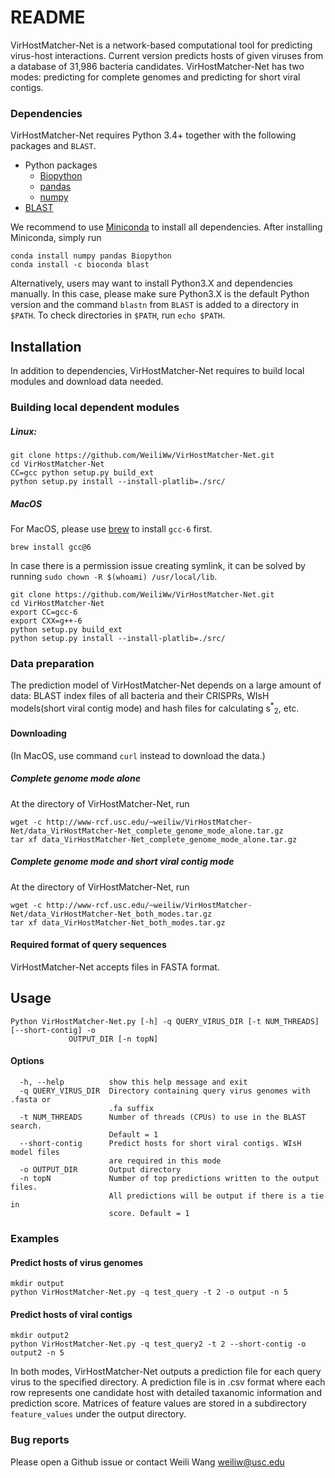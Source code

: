 # README

VirHostMatcher-Net is a network-based computational tool for predicting virus-host interactions. Current version predicts hosts of given viruses from a database of 31,986 bacteria candidates. VirHostMatcher-Net has two modes: predicting for complete genomes and predicting for short viral contigs.

### Dependencies

VirHostMatcher-Net requires Python 3.4+ together with the following packages and `BLAST`.

* Python packages
    + [Biopython](http://biopython.org/wiki/Download)
    + [pandas](https://pandas.pydata.org/) 
    + [numpy](https://www.scipy.org/scipylib/download.html)
* [BLAST](https://www.ncbi.nlm.nih.gov/books/NBK52640/) 

We recommend to use [Miniconda](https://conda.io/miniconda.html) to install all dependencies. After installing Miniconda, simply run
```
conda install numpy pandas Biopython
conda install -c bioconda blast
``` 

Alternatively, users may want to install Python3.X and dependencies manually. In this case, please make sure Python3.X is the default Python version and the command `blastn` from `BLAST` is added to a directory in `$PATH`. To check directories in `$PATH`, run `echo $PATH`.

## Installation
In addition to dependencies, VirHostMatcher-Net requires to build local modules and download data needed.

### Building local dependent modules
##### Linux: 
```
git clone https://github.com/WeiliWw/VirHostMatcher-Net.git 
cd VirHostMatcher-Net
CC=gcc python setup.py build_ext 
python setup.py install --install-platlib=./src/
```
##### MacOS
For MacOS, please use [brew](https://brew.sh/) to install `gcc-6` first.
```
brew install gcc@6
```
In case there is a permission issue creating symlink, it can be solved by running `sudo chown -R $(whoami) /usr/local/lib`.
```
git clone https://github.com/WeiliWw/VirHostMatcher-Net.git
cd VirHostMatcher-Net
export CC=gcc-6
export CXX=g++-6
python setup.py build_ext 
python setup.py install --install-platlib=./src/
```

### Data preparation
The prediction model of VirHostMatcher-Net depends on a large amount of data: BLAST index files of all bacteria and their CRISPRs, WIsH models(short viral contig mode) and hash files for calculating s<sup>*</sup><sub>2</sub>, etc.

#### Downloading
(In MacOS, use command `curl` instead to download the data.)

##### Complete genome mode alone
At the directory of VirHostMatcher-Net, run
```
wget -c http://www-rcf.usc.edu/~weiliw/VirHostMatcher-Net/data_VirHostMatcher-Net_complete_genome_mode_alone.tar.gz    
tar xf data_VirHostMatcher-Net_complete_genome_mode_alone.tar.gz
```

##### Complete genome mode and short viral contig mode
At the directory of VirHostMatcher-Net, run
```
wget -c http://www-rcf.usc.edu/~weiliw/VirHostMatcher-Net/data_VirHostMatcher-Net_both_modes.tar.gz    
tar xf data_VirHostMatcher-Net_both_modes.tar.gz
```

#### Required format of query sequences
VirHostMatcher-Net accepts files in FASTA format.


## Usage 
    Python VirHostMatcher-Net.py [-h] -q QUERY_VIRUS_DIR [-t NUM_THREADS] [--short-contig] -o
                 OUTPUT_DIR [-n topN]
#### Options
      -h, --help          show this help message and exit
      -q QUERY_VIRUS_DIR  Directory containing query virus genomes with .fasta or
                          .fa suffix
      -t NUM_THREADS      Number of threads (CPUs) to use in the BLAST search.
                          Default = 1
      --short-contig      Predict hosts for short viral contigs. WIsH model files
                          are required in this mode
      -o OUTPUT_DIR       Output directory
      -n topN             Number of top predictions written to the output files.
                          All predictions will be output if there is a tie in 
                          score. Default = 1

### Examples

#### Predict hosts of virus genomes
```
mkdir output
python VirHostMatcher-Net.py -q test_query -t 2 -o output -n 5
```

#### Predict hosts of viral contigs
```
mkdir output2
python VirHostMatcher-Net.py -q test_query2 -t 2 --short-contig -o output2 -n 5
```

In both modes, VirHostMatcher-Net outputs a prediction file for each query virus to the specified directory. A prediction file is in .csv format where each row represents one candidate host with detailed taxanomic information and prediction score. Matrices of feature values are stored in a subdirectory `feature_values` under the output directory.

### Bug reports
Please open a Github issue or contact Weili Wang weiliw@usc.edu


